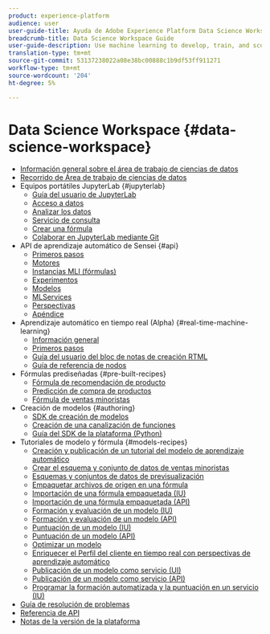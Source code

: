 ```yaml
---
product: experience-platform
audience: user
user-guide-title: Ayuda de Adobe Experience Platform Data Science Workspace
breadcrumb-title: Data Science Workspace Guide
user-guide-description: Use machine learning to develop, train, and score models and recipes with Adobe Sensei and JupyterLab Notebooks.
translation-type: tm+mt
source-git-commit: 53137238022a08e38bc00888c1b9df53ff911271
workflow-type: tm+mt
source-wordcount: '204'
ht-degree: 5%

---
```



# Data Science Workspace {#data-science-workspace}

* [Información general sobre el área de trabajo de ciencias de datos](home.md)
* [Recorrido de Área de trabajo de ciencias de datos](walkthrough.md)
* Equipos portátiles JupyterLab {#jupyterlab}
   * [Guía del usuario de JupyterLab](jupyterlab/overview.md)
   * [Acceso a datos](jupyterlab/access-notebook-data.md)
   * [Analizar los datos](jupyterlab/analyze-your-data.md)
   * [Servicio de consulta](jupyterlab/query-service.md)
   * [Crear una fórmula](jupyterlab/create-a-recipe.md)
   * [Colaborar en JupyterLab mediante Git](jupyterlab/using-git-for-collaboration.md)
* API de aprendizaje automático de Sensei {#api}
   * [Primeros pasos](api/getting-started.md)
   * [Motores](api/engines.md)
   * [Instancias MLI (fórmulas)](api/mlinstances.md)
   * [Experimentos](api/experiments.md)
   * [Modelos](api/models.md)
   * [MLServices](api/mlservices.md)
   * [Perspectivas](api/insights.md)
   * [Apéndice](api/appendix.md)
* Aprendizaje automático en tiempo real (Alpha) {#real-time-machine-learning}
   * [Información general](real-time-machine-learning/home.md)
   * [Primeros pasos](real-time-machine-learning/getting-started.md)
   * [Guía del usuario del bloc de notas de creación RTML](real-time-machine-learning/rtml-authoring-notebook.md)
   * [Guía de referencia de nodos](real-time-machine-learning/node-reference.md)
* Fórmulas prediseñadas {#pre-built-recipes}
   * [Fórmula de recomendación de producto](pre-built-recipes/product-recommendations.md)
   * [Predicción de compra de productos](pre-built-recipes/product-purchase-prediction.md)
   * [Fórmula de ventas minoristas](pre-built-recipes/retail-sales.md)
* Creación de modelos {#authoring}
   * [SDK de creación de modelos](authoring/sdk.md)
   * [Creación de una canalización de funciones](authoring/feature-pipeline.md)
   * [Guía del SDK de la plataforma (Python)](authoring/platform-sdk.md)
* Tutoriales de modelo y fórmula {#models-recipes}
   * [Creación y publicación de un tutorial del modelo de aprendizaje automático](models-recipes/create-publish-model.md)
   * [Crear el esquema y conjunto de datos de ventas minoristas](models-recipes/create-retails-sales-dataset.md)
   * [Esquemas y conjuntos de datos de previsualización](models-recipes/preview-schema-data.md)
   * [Empaquetar archivos de origen en una fórmula](models-recipes/package-source-files-recipe.md)
   * [Importación de una fórmula empaquetada (IU)](models-recipes/import-packaged-recipe-ui.md)
   * [Importación de una fórmula empaquetada (API)](models-recipes/import-packaged-recipe-api.md)
   * [Formación y evaluación de un modelo (IU)](models-recipes/train-evaluate-model-ui.md)
   * [Formación y evaluación de un modelo (API)](models-recipes/train-evaluate-model-api.md)
   * [Puntuación de un modelo (IU)](models-recipes/score-model-ui.md)
   * [Puntuación de un modelo (API)](models-recipes/score-model-api.md)
   * [Optimizar un modelo](models-recipes/optimize-model.md)
   * [Enriquecer el Perfil del cliente en tiempo real con perspectivas de aprendizaje automático](models-recipes/enrich-profile.md)
   * [Publicación de un modelo como servicio (UI)](models-recipes/publish-model-service-ui.md)
   * [Publicación de un modelo como servicio (API)](models-recipes/publish-model-service-api.md)
   * [Programar la formación automatizada y la puntuación en un servicio (IU)](models-recipes/schedule-models-ui.md)
* [Guía de resolución de problemas](troubleshooting-guide.md)
* [Referencia de API](https://www.adobe.io/apis/experienceplatform/home/api-reference.html#!acpdr/swagger-specs/sensei-ml-api.yaml)
* [Notas de la versión de la plataforma](https://www.adobe.com/go/platform-release-notes-en)